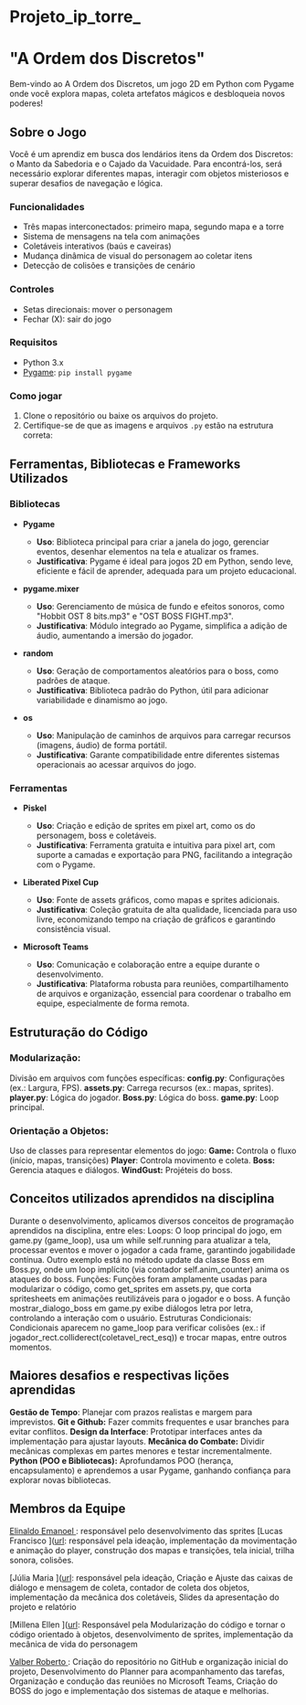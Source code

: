 # Projeto_ip_torre_
# "A Ordem dos Discretos"
Bem-vindo ao A Ordem dos Discretos, um jogo 2D em Python com Pygame onde você explora mapas, coleta artefatos mágicos e desbloqueia novos poderes!

## Sobre o Jogo
Você é um aprendiz em busca dos lendários itens da Ordem dos Discretos: o Manto da Sabedoria e o Cajado da Vacuidade. Para encontrá-los, será necessário explorar diferentes mapas, interagir com objetos misteriosos e superar desafios de navegação e lógica.

### Funcionalidades
- Três mapas interconectados: primeiro mapa, segundo mapa e a torre
- Sistema de mensagens na tela com animações
- Coletáveis interativos (baús e caveiras)
- Mudança dinâmica de visual do personagem ao coletar itens
- Detecção de colisões e transições de cenário

### Controles
- Setas direcionais: mover o personagem
- Fechar (X): sair do jogo

 ### Requisitos
- Python 3.x
- [Pygame](https://www.pygame.org/): `pip install pygame`

### Como jogar
1. Clone o repositório ou baixe os arquivos do projeto.
2. Certifique-se de que as imagens e arquivos `.py` estão na estrutura correta:


## Ferramentas, Bibliotecas e Frameworks Utilizados
### Bibliotecas
- **Pygame**  
  - **Uso**: Biblioteca principal para criar a janela do jogo, gerenciar eventos, desenhar elementos na tela e atualizar os frames. 
  - **Justificativa**: Pygame é ideal para jogos 2D em Python, sendo leve, eficiente e fácil de aprender, adequada para um projeto educacional.

- **pygame.mixer**  
  - **Uso**: Gerenciamento de música de fundo e efeitos sonoros, como "Hobbit OST 8 bits.mp3" e "OST BOSS FIGHT.mp3".  
  - **Justificativa**: Módulo integrado ao Pygame, simplifica a adição de áudio, aumentando a imersão do jogador.

- **random**  
  - **Uso**: Geração de comportamentos aleatórios para o boss, como padrões de ataque.  
  - **Justificativa**: Biblioteca padrão do Python, útil para adicionar variabilidade e dinamismo ao jogo.

- **os**  
  - **Uso**: Manipulação de caminhos de arquivos para carregar recursos (imagens, áudio) de forma portátil.  
  - **Justificativa**: Garante compatibilidade entre diferentes sistemas operacionais ao acessar arquivos do jogo.

### Ferramentas
- **Piskel**  
  - **Uso**: Criação e edição de sprites em pixel art, como os do personagem, boss e coletáveis.  
  - **Justificativa**: Ferramenta gratuita e intuitiva para pixel art, com suporte a camadas e exportação para PNG, facilitando a integração com o Pygame.

- **Liberated Pixel Cup**  
  - **Uso**: Fonte de assets gráficos, como mapas e sprites adicionais.  
  - **Justificativa**: Coleção gratuita de alta qualidade, licenciada para uso livre, economizando tempo na criação de gráficos e garantindo consistência visual.

- **Microsoft Teams**  
  - **Uso**: Comunicação e colaboração entre a equipe durante o desenvolvimento.  
  - **Justificativa**: Plataforma robusta para reuniões, compartilhamento de arquivos e organização, essencial para coordenar o trabalho em equipe, especialmente de forma remota.
 
  
## Estruturação do Código 
### Modularização:
Divisão em arquivos com funções específicas:
**config.py**: Configurações (ex.: Largura, FPS).
**assets.py**: Carrega recursos (ex.: mapas, sprites).
**player.py**: Lógica do jogador.
**Boss.py**: Lógica do boss.
**game.py**: Loop principal.

### Orientação a Objetos:
Uso de classes para representar elementos do jogo:
**Game:** Controla o fluxo (início, mapas, transições)
**Player**: Controla movimento e coleta.
**Boss:** Gerencia ataques e diálogos.
**WindGust:** Projéteis do boss.


## Conceitos utilizados aprendidos na disciplina 
Durante o desenvolvimento, aplicamos diversos conceitos de programação aprendidos na disciplina, entre eles:
Loops: O loop principal do jogo, em game.py (game_loop), usa um while self.running para atualizar a tela, processar eventos e mover o jogador a cada frame, garantindo jogabilidade contínua. Outro exemplo está no método update da classe Boss em Boss.py, onde um loop implícito (via contador self.anim_counter) anima os ataques do boss.
Funções: Funções foram amplamente usadas para modularizar o código, como get_sprites em assets.py, que corta spritesheets em animações reutilizáveis para o jogador e o boss. A função mostrar_dialogo_boss em game.py exibe diálogos letra por letra, controlando a interação com o usuário.
Estruturas Condicionais: Condicionais aparecem no game_loop para verificar colisões (ex.: if jogador_rect.colliderect(coletavel_rect_esq)) e trocar mapas, entre outros momentos.


## Maiores desafios e respectivas lições aprendidas 
**Gestão de Tempo**: Planejar com prazos realistas e margem para imprevistos.
**Git e Github:** Fazer commits frequentes e usar branches para evitar conflitos.
**Design da Interface**: Prototipar interfaces antes da implementação para ajustar layouts.
**Mecânica do Combate:** Dividir mecânicas complexas em partes menores e testar incrementalmente.
**Python (POO e Bibliotecas):** Aprofundamos POO (herança, encapsulamento) e aprendemos a usar Pygame, ganhando confiança para explorar novas bibliotecas.



## Membros da Equipe 
[Elinaldo Emanoel <eemm>]([url](https://github.com/Emanoelmd)): responsável pelo desenvolvimento das sprites 
[Lucas Francisco <lesaf>]([url](https://github.com/Lucasesaraujo): responsável pela ideação, implementação da movimentação e animação do player, construção dos mapas e transições, tela inicial, trilha sonora, colisões. 

[Júlia Maria <jmcb>]([url](https://github.com/juliamcbezerra): responsável pela ideação, Criação e Ajuste das caixas de diálogo e mensagem de coleta, contador de coleta dos objetos, implementação da mecânica dos coletáveis, Slides da apresentação do projeto e relatório

[Millena Ellen <mes4>]([url](https://github.com/ellenpry): Responsável pela Modularização do código e tornar o código orientado à objetos, desenvolvimento de sprites, implementação da mecânica de vida do personagem 

[Valber Roberto <vrl>]([url](https://github.com/valberdlima)): Criação do repositório no GitHub e organização inicial do projeto, Desenvolvimento do Planner para acompanhamento das tarefas, Organização e condução das reuniões no Microsoft Teams, Criação do BOSS do jogo e implementação dos sistemas de ataque e melhorias.



